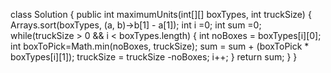 class Solution {
public int maximumUnits(int[][] boxTypes, int truckSize) {
Arrays.sort(boxTypes, (a, b)->b[1] - a[1]);
int i =0;
int sum =0;
while(truckSize > 0 && i < boxTypes.length) {
int noBoxes = boxTypes[i][0];
int boxToPick=Math.min(noBoxes, truckSize);
sum = sum + (boxToPick * boxTypes[i][1]);
truckSize = truckSize -noBoxes;
i++;
}
return sum;
}
}
